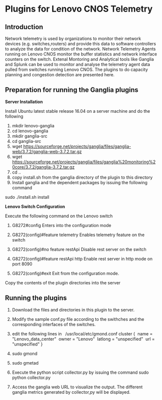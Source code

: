 Plugins for Lenovo CNOS Telemetry
===
Introduction
---
Network telemetry is used by organizations to monitor their network devices (e.g. switches,routers) and provide this data to software controllers to  analyze the data for condition of the network. Network Telemetry Agents running on Lenovo CNOS monitor the buffer statistics and network interface counters on the switch. Extenal Montoring and Analytical tools like Ganglia and Splunk can be used to monitor and analyse the telemetry agent data pulled from switches running Lenovo CNOS. The plugins to do capacity planning and congestion detection are presented here.

Preparation for running the Ganglia plugins
---
**Server Installation**

Install  Ubuntu latest stable release 16.04 on a server machine and do the following

1. mkdir lenovo-ganglia
2. cd lenovo-ganglia
3. mkdir ganglia-src
4. cd ganglia-src
5. wget  https://sourceforge.net/projects/ganglia/files/ganglia-web/3.7.2/ganglia-web-3.7.2.tar.gz
6. wget  https://sourceforge.net/projects/ganglia/files/ganglia%20monitoring%20core/3.7.2/ganglia-3.7.2.tar.gz
7. cd ..
8. copy  install.sh from the ganglia directory of the plugin to this directory
9. Install ganglia and the dependent packages by issuing the following command

sudo ./install.sh install

**Lenovo Switch Configuration**

Execute the following command on the Lenovo switch
1. G8272#config
Enters into the configuration mode

2. G8272(config)#feature telemetry
  Enables telemetry feature on the switch
3. G8272(config)#no feature restApi
  Disable rest server on the switch
4. G8272(config)#feature restApi http
  Enable rest server in http mode on port 8090
5. G8272(config)#exit
  Exit from the configuration mode.
  
Copy the contents of the plugin directories into the server

Running the plugins
---
1. Download the files and directories in this plugin to the server.
2. Modify the sample conf.py file  according to the swithches and the corresponding interfaces of the switches.

3. edit the following lines in   /usr/local/etc/gmond.conf
cluster {  name = "Lenovo_data_center"  owner = "Lenovo"  latlong = "unspecified"  url = "unspecified" }

4. sudo gmond

5. sudo gmetad

6. Execute the python script collector.py by issuing the command sudo python collector.py

7. Access the ganglia web URL to visualize the output. The different ganglia metrics generated by collector,py will be displayed.



